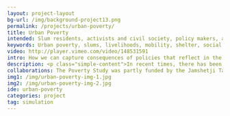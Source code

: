 ```yaml
---
layout: project-layout
bg-url: /img/background-project13.png
permalink: /projects/urban-poverty/
title: Urban Poverty
intended: Slum residents, activists and civil society, policy makers, and academia
keywords: Urban poverty, slums, livelihoods, mobility, shelter, social mobility, living wages
video: http://player.vimeo.com/video/148531591
intro: How we can capture consequences of policies that reflect in the long-term and understand their impact on individuals’ lives? It is this question we pursue in our research on urban poverty.
description: <p class="simple-content">In recent times, there has been a shift in conceptualising poverty in an interconnected manner, rather than in a reductive way. If poverty is a multidimensional phenomenon, what then is the nature of the relationship between poverty, income/wages, and well-being? What are the implications of such a conception of poverty, income/wages, and well-being for programmes addressing poverty?<p/><p class="simple-content">There are four challenges in understanding poverty for policymaking&#58; First, traditional approaches to understanding poverty either focus on the micro-level or on the macro-level, and there is a disjunction between these two approaches. Second, capturing the consequences of policies that reflect in the long-term and understanding their impact on individuals’ lives is not easy to model. Third, the interlinkages between various dimensions of poverty and how it changes with time is again not easy to model. Fourth, the needs and preferences of people are not included in the policymaking process.</p><p class="simple-content">In order to address these challenges, at Fields of View, we use a computational modelling approach, which combines both simulations and games. We use agent-based modeling that allows us to model micro-level behaviour and integrate it with macro-level data. In addition, the computing power available today allows us to model interlinkages between different dimensions and examine change over a period of time. As the simulation can be run for an extended period of time, it is possible to examine long-term consequences of policies at both micro-level &#40;individuals’ lives&#41; and macro-levels &#40;level of inequality&#41;.</p>
collaborations: The Poverty Study was partly funded by the Jamshetji Tata Trust and the Next Generation Infrastructure Foundation. The Poverty Study was conducted with the primary help of Mr. Issac Arul Selva, Mr. Issac Amruthraj and Mr. Vinay Sreenivasa. The report on Living Wages was carried out in collaboration with the International Institute of Information Technology, Bangalore, and was funded by the University of Amsterdam.
img1: /img/urban-poverty-img-1.jpg
img2: /img/urban-poverty-img-2.jpg
ide: urban-poverty
categories: project
tag: simulation
---
```

